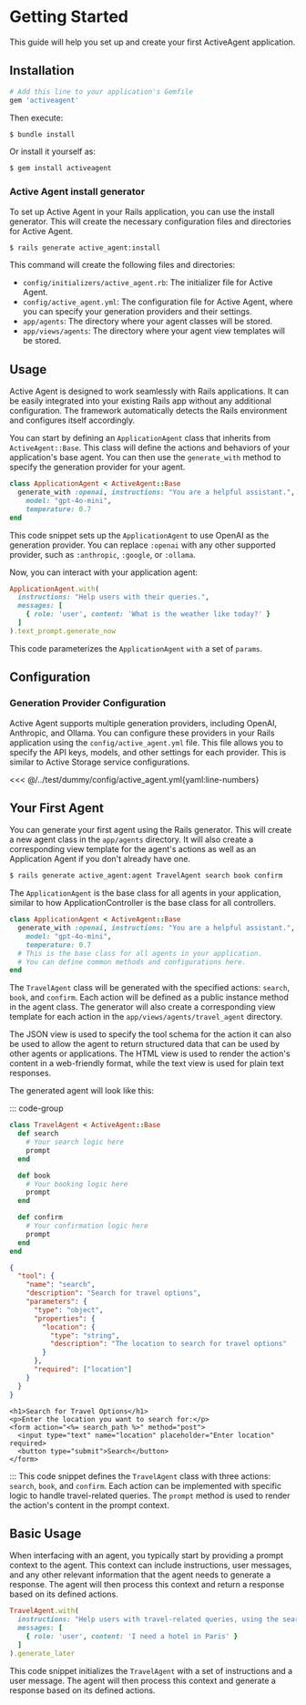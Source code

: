 # Getting Started

This guide will help you set up and create your first ActiveAgent application.

## Installation
```bash
# Add this line to your application's Gemfile
gem 'activeagent'
```

Then execute:
```bash
$ bundle install
```
Or install it yourself as:

```bash
$ gem install activeagent
```
### Active Agent install generator
To set up Active Agent in your Rails application, you can use the install generator. This will create the necessary configuration files and directories for Active Agent.

```bash
$ rails generate active_agent:install
```
This command will create the following files and directories:
- `config/initializers/active_agent.rb`: The initializer file for Active Agent.
- `config/active_agent.yml`: The configuration file for Active Agent, where you can specify your generation providers and their settings.
- `app/agents`: The directory where your agent classes will be stored.
- `app/views/agents`: The directory where your agent view templates will be stored.

## Usage
Active Agent is designed to work seamlessly with Rails applications. It can be easily integrated into your existing Rails app without any additional configuration. The framework automatically detects the Rails environment and configures itself accordingly.

You can start by defining an `ApplicationAgent` class that inherits from `ActiveAgent::Base`. This class will define the actions and behaviors of your application's base agent. You can then use the `generate_with` method to specify the generation provider for your agent.

```ruby
class ApplicationAgent < ActiveAgent::Base
  generate_with :openai, instructions: "You are a helpful assistant.",
    model: "gpt-4o-mini",
    temperature: 0.7
end
```
This code snippet sets up the `ApplicationAgent` to use OpenAI as the generation provider. You can replace `:openai` with any other supported provider, such as `:anthropic`, `:google`, or `:ollama`.

Now, you can interact with your application agent:
```ruby
ApplicationAgent.with(
  instructions: "Help users with their queries.",
  messages: [
    { role: 'user', content: 'What is the weather like today?' }
  ]
).text_prompt.generate_now
```
This code parameterizes the `ApplicationAgent` `with` a set of `params`.

## Configuration
### Generation Provider Configuration
Active Agent supports multiple generation providers, including OpenAI, Anthropic, and Ollama. You can configure these providers in your Rails application using the `config/active_agent.yml` file. This file allows you to specify the API keys, models, and other settings for each provider. This is similar to Active Storage service configurations.

<<< @/../test/dummy/config/active_agent.yml{yaml:line-numbers}

<!-- ### Initializer
Active Agent is designed to work seamlessly with Rails applications. It can be easily integrated into your existing Rails app without any additional configuration. The framework automatically detects the Rails environment and configures itself accordingly. While its not necessary to include in your Rails app, Active Agent can be configured in the `config/initializers/active_agent.rb` file. You can set default generation providers, models, and other configurations here.

```ruby
ActiveAgent.configure do |config|
  config.default_generation_provider = :openai
  config.default_generation_queue = :agents
  config.default_model = 'gpt-3.5-turbo'
  config.default_temperature = 0.7
end
``` -->

## Your First Agent
You can generate your first agent using the Rails generator. This will create a new agent class in the `app/agents` directory. It will also create a corresponding view template for the agent's actions as well as an Application Agent if you don't already have one. 

```bash
$ rails generate active_agent:agent TravelAgent search book confirm
```
The `ApplicationAgent` is the base class for all agents in your application, similar to how ApplicationController is the base class for all controllers.

```ruby [app/agents/application_agent.rb]
class ApplicationAgent < ActiveAgent::Base
  generate_with :openai, instructions: "You are a helpful assistant.",
    model: "gpt-4o-mini",
    temperature: 0.7
  # This is the base class for all agents in your application.
  # You can define common methods and configurations here.
end
```
The `TravelAgent` class will be generated with the specified actions: `search`, `book`, and `confirm`. Each action will be defined as a public instance method in the agent class. The generator will also create a corresponding view template for each action in the `app/views/agents/travel_agent` directory.

The JSON view is used to specify the tool schema for the action it can also be used to allow the agent to return structured data that can be used by other agents or applications. The HTML view is used to render the action's content in a web-friendly format, while the text view is used for plain text responses.


The generated agent will look like this:

::: code-group
```ruby [app/agents/travel_agent.rb]
class TravelAgent < ActiveAgent::Base
  def search
    # Your search logic here
    prompt
  end

  def book
    # Your booking logic here
    prompt
  end

  def confirm
    # Your confirmation logic here
    prompt
  end
end
```

```json [app/views/agents/travel_agent/search.json.erb]
{
  "tool": {
    "name": "search",
    "description": "Search for travel options",
    "parameters": {
      "type": "object",
      "properties": {
        "location": {
          "type": "string",
          "description": "The location to search for travel options"
        }
      },
      "required": ["location"]
    }
  }
}
```

```erb [app/views/agents/travel_agent/search.html.erb]
<h1>Search for Travel Options</h1>
<p>Enter the location you want to search for:</p>
<form action="<%= search_path %>" method="post">
  <input type="text" name="location" placeholder="Enter location" required>
  <button type="submit">Search</button>
</form> 
```
:::
This code snippet defines the `TravelAgent` class with three actions: `search`, `book`, and `confirm`. Each action can be implemented with specific logic to handle travel-related queries. The `prompt` method is used to render the action's content in the prompt context.


## Basic Usage
When interfacing with an agent, you typically start by providing a prompt context to the agent. This context can include instructions, user messages, and any other relevant information that the agent needs to generate a response. The agent will then process this context and return a response based on its defined actions.

```ruby
TravelAgent.with(
  instructions: "Help users with travel-related queries, using the search, book, and confirm actions.",
  messages: [
    { role: 'user', content: 'I need a hotel in Paris' }
  ]
).generate_later
```
This code snippet initializes the `TravelAgent` with a set of instructions and a user message. The agent will then process this context and generate a response based on its defined actions.